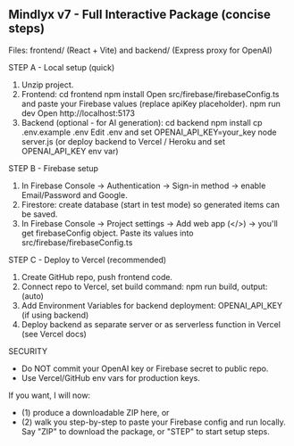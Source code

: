 
Mindlyx v7 - Full Interactive Package (concise steps)
----------------------------------------------------
Files: frontend/ (React + Vite) and backend/ (Express proxy for OpenAI)

STEP A - Local setup (quick)
1. Unzip project.
2. Frontend:
   cd frontend
   npm install
   Open src/firebase/firebaseConfig.ts and paste your Firebase values (replace apiKey placeholder).
   npm run dev
   Open http://localhost:5173
3. Backend (optional - for AI generation):
   cd backend
   npm install
   cp .env.example .env
   Edit .env and set OPENAI_API_KEY=your_key
   node server.js
   (or deploy backend to Vercel / Heroku and set OPENAI_API_KEY env var)

STEP B - Firebase setup
1. In Firebase Console -> Authentication -> Sign-in method -> enable Email/Password and Google.
2. Firestore: create database (start in test mode) so generated items can be saved.
3. In Firebase Console -> Project settings -> Add web app (</>) -> you'll get firebaseConfig object. Paste its values into src/firebase/firebaseConfig.ts

STEP C - Deploy to Vercel (recommended)
1. Create GitHub repo, push frontend code.
2. Connect repo to Vercel, set build command: npm run build, output: (auto)
3. Add Environment Variables for backend deployment: OPENAI_API_KEY (if using backend)
4. Deploy backend as separate server or as serverless function in Vercel (see Vercel docs)

SECURITY
- Do NOT commit your OpenAI key or Firebase secret to public repo.
- Use Vercel/GitHub env vars for production keys.

If you want, I will now:
- (1) produce a downloadable ZIP here, or
- (2) walk you step-by-step to paste your Firebase config and run locally.
Say "ZIP" to download the package, or "STEP" to start setup steps.
